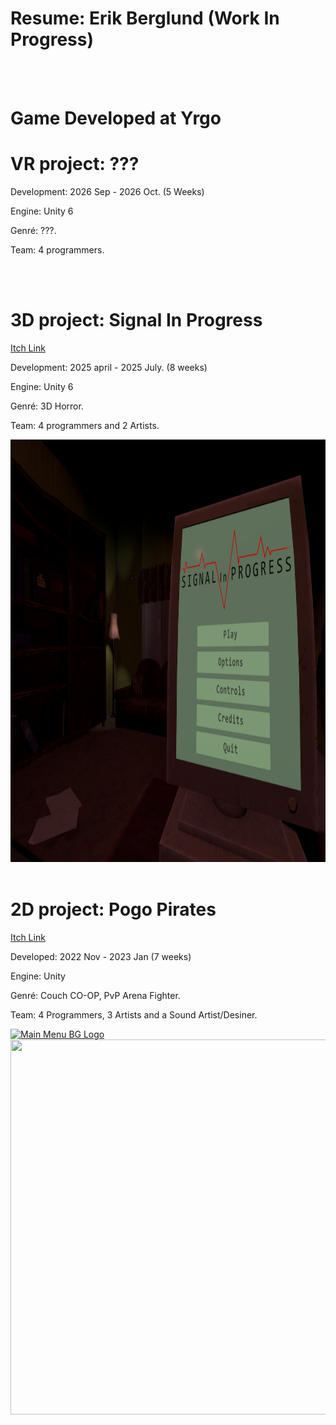 <body>
  <h1 >Resume: Erik Berglund (Work In Progress)</h1>
  <br>
  <br>

  <h1> Game Developed at Yrgo </h1>
    <h1> VR project: ??? </h2>
    <!--
    <a href="https://yrgo-game-creator.itch.io/signal-in-progress">
      <img width="1188" height="676" alt="Signal In Progress" src="https://github.com/user-attachments/assets/123d3460-c59c-4656-9810-f91403698d39" />
    </a>
    <a href=https://yrgo-game-creator.itch.io/signal-in-progress> <p> Itch Link </p> </a>
    -->
    <p> Development: 2026 Sep - 2026 Oct. (5 Weeks)</p> 
    <!-- <p> My Role: . </p> -->
    <p> Engine: Unity 6 </p>
    <p> Genré: ???. </p>
    <p> Team: 4 programmers. </em> </p>
    
  <br>
  <br>
  
  <h1> 3D project: Signal In Progress </h2>
    <!-- " alt="this slowpoke moves"  width="250" alt="404 image"/> -->
    <a href=https://yrgo-game-creator.itch.io/signal-in-progress> <p> Itch Link </p> </a>
    <p> Development: 2025 april - 2025 July. (8 weeks) </p>
    <!-- <p> My Role: Programming Sound System, Main Menu UI and user Settings. </p> -->
    <p> Engine: Unity 6 </p>
    <p> Genré: 3D Horror. </p>
    <p> Team: 4 programmers and 2 Artists. </em> </p>
    <a href="https://yrgo-game-creator.itch.io/signal-in-progress">
      <img width="1188" height="676" alt="Signal In Progress" src="Images/Signal in progress(In game menu).png" />
    </a>
    
  <br>
  <br>
  
  <h1> 2D project: Pogo Pirates</h1>
    <a href="https://yrgo-game-creator.itch.io/pogopirates"> <p> Itch Link </p> </a>
    <p> Developed: 2022 Nov - 2023 Jan (7 weeks) </p>
    <!-- <p> My Role: Sound and Level design </p> -->
    <p> Engine: Unity </p>
    <p> Genré: Couch CO-OP, PvP Arena Fighter. </p>
    <p> Team: 4 Programmers, 3 Artists and a Sound Artist/Desiner. </p>
    <a href="https://yrgo-game-creator.itch.io/pogopirates">
      <img width="1596" height="894" alt="Main Menu BG Logo" src="https://github.com/user-attachments/assets/fbfabe9b-5019-4837-a5b5-e438731db905" />
    </a>
    <img width="600" height="600" src="https://github.com/user-attachments/assets/c86a6872-f4a9-474b-bb49-3be4e4e6a8bc" style="max-width: 100%; display: inline-block;" data-target="animated-image.originalImage">
    
  <br>
  <br>
</body>
